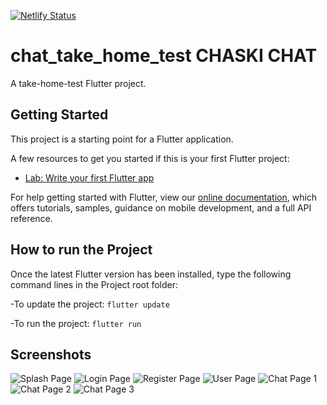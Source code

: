 [![Netlify Status](https://api.netlify.com/api/v1/badges/59941703-278f-4ca8-981f-69dfb89e1079/deploy-status)](https://app.netlify.com/sites/chaski-chat-take-home-test/deploys)
# chat_take_home_test CHASKI CHAT

A take-home-test Flutter project.

## Getting Started

This project is a starting point for a Flutter application.


A few resources to get you started if this is your first Flutter project:

- [Lab: Write your first Flutter app](https://flutter.dev/docs/get-started/codelab)

For help getting started with Flutter, view our
[online documentation](https://flutter.dev/docs), which offers tutorials,
samples, guidance on mobile development, and a full API reference.

## How to run the Project

Once the latest Flutter version has been installed, type the following command lines in the Project root folder:

-To update the project: `flutter update`

-To run the project: `flutter run`
 

## Screenshots

![Splash Page](screen_shots/01_splash_screen.png)
![Login Page](screen_shots/02_login_screen.png)
![Register Page](screen_shots/03_register_screen.png)
![User Page](screen_shots/04_user_screen.png)
![Chat Page 1](screen_shots/05_chat_screen_01.png)
![Chat Page 2](screen_shots/06_chat_screen_02.png)
![Chat Page 3](screen_shots/07_chat_screen_03.png)
